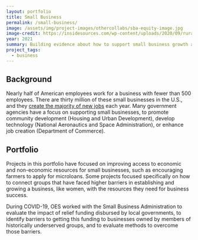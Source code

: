 ```yaml
---
layout: portfolio
title: Small Business
permalink: /small-business/
image: /assets/img/project-images/othercollabs/sba-equity-image.jpg  
image-credit: https://insidesources.com/wp-content/uploads/2020/09/rural-business-300x300.jpg
year: 2021
summary: Building evidence about how to support small business growth and success
project_tags:
  - business
---
```


## Background
Nearly half of American employees work for a business with fewer than 500 employees.  There are thirty million of these small businesses in the U.S., and they <a href="https://www.sba.gov/article/2016/jul/20/advocacy-releases-updated-faq">create the majority of new jobs</a> each year. Many government agencies have a focus on supporting small businesses, to promote community development (Housing and Urban Development), develop technology (National Aeronautics and Space Administration), or enhance job creation (Department of Commerce).


## Portfolio
Projects in this portfolio have focused on improving access to economic and non-economic resources for small businesses, such as encouraging farmers to apply for microloans. Some projects focused specifically on how to connect groups that have faced higher barriers in establishing and growing a business, like women, with the resources they need for business success. 

During COVID-19, OES worked with the Small Business Administration to evaluate the impact of relief funding disbursed by local governments, to identify barriers to getting this funding to businesses owned by members of historically underserved groups, and to evaluate methods to overcome those barriers. 
